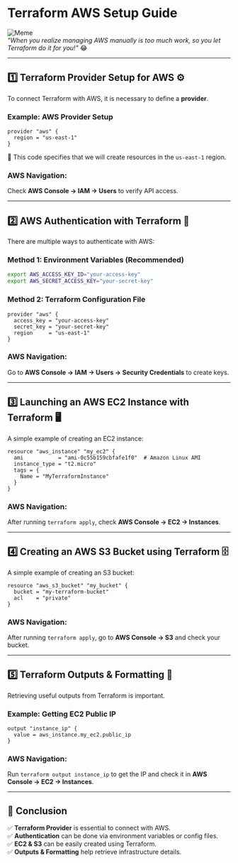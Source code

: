 # Terraform AWS Setup Guide

![Meme](https://i.imgflip.com/4/4t0m5.jpg)  
*"When you realize managing AWS manually is too much work, so you let Terraform do it for you!"* 😂

---

## 1️⃣ Terraform Provider Setup for AWS ⚙️
To connect Terraform with AWS, it is necessary to define a **provider**.

### **Example: AWS Provider Setup**
```hcl
provider "aws" {
  region = "us-east-1"
}
```
🔹 This code specifies that we will create resources in the `us-east-1` region.

### **AWS Navigation:**
Check **AWS Console → IAM → Users** to verify API access.

---

## 2️⃣ AWS Authentication with Terraform 🔑
There are multiple ways to authenticate with AWS:

### **Method 1: Environment Variables (Recommended)**
```sh
export AWS_ACCESS_KEY_ID="your-access-key"
export AWS_SECRET_ACCESS_KEY="your-secret-key"
```

### **Method 2: Terraform Configuration File**
```hcl
provider "aws" {
  access_key = "your-access-key"
  secret_key = "your-secret-key"
  region     = "us-east-1"
}
```

### **AWS Navigation:**
Go to **AWS Console → IAM → Users → Security Credentials** to create keys.

---

## 3️⃣ Launching an AWS EC2 Instance with Terraform 🖥️
A simple example of creating an EC2 instance:

```hcl
resource "aws_instance" "my_ec2" {
  ami           = "ami-0c55b159cbfafe1f0"  # Amazon Linux AMI
  instance_type = "t2.micro"
  tags = {
    Name = "MyTerraformInstance"
  }
}
```

### **AWS Navigation:**
After running `terraform apply`, check **AWS Console → EC2 → Instances**.

---

## 4️⃣ Creating an AWS S3 Bucket using Terraform 🗄️
A simple example of creating an S3 bucket:

```hcl
resource "aws_s3_bucket" "my_bucket" {
  bucket = "my-terraform-bucket"
  acl    = "private"
}
```

### **AWS Navigation:**
After running `terraform apply`, go to **AWS Console → S3** and check your bucket.

---

## 5️⃣ Terraform Outputs & Formatting 📜
Retrieving useful outputs from Terraform is important.

### **Example: Getting EC2 Public IP**
```hcl
output "instance_ip" {
  value = aws_instance.my_ec2.public_ip
}
```

### **AWS Navigation:**
Run `terraform output instance_ip` to get the IP and check it in **AWS Console → EC2 → Instances**.

---

## 🎯 **Conclusion**
✅ **Terraform Provider** is essential to connect with AWS.  
✅ **Authentication** can be done via environment variables or config files.  
✅ **EC2 & S3** can be easily created using Terraform.  
✅ **Outputs & Formatting** help retrieve infrastructure details.  


